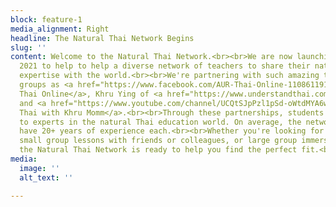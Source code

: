 ```yaml
---
block: feature-1
media_alignment: Right
headline: The Natural Thai Network Begins
slug: ''
content: Welcome to the Natural Thai Network.<br><br>We are now launching in April
  2021 to help to help a diverse network of teachers to share their natural language
  expertise with the world.<br><br>We're partnering with such amazing teachers and
  groups as <a href="https://www.facebook.com/AUR-Thai-Online-110861191137565/" title="">AUR
  Thai Online</a>, Khru Ying of <a href="https://www.understandthai.com/" title="">UnderstandThai.com</a>,
  and <a href="https://www.youtube.com/channel/UCQtSJpPzl1pSd-oWtdMYA6w" title="">Advanced
  Thai with Khru Momm</a>.<br><br>Through these partnerships, students have access
  to experts in the natural Thai education world. On average, the network's teachers
  have 20+ years of experience each.<br><br>Whether you're looking for 1-on-1 tutoring,
  small group lessons with friends or colleagues, or large group immersion classes,
  the Natural Thai Network is ready to help you find the perfect fit.<br><br>
media:
  image: ''
  alt_text: ''

---
```

